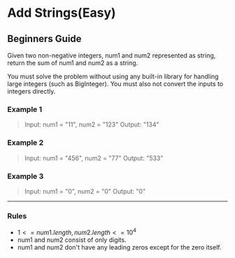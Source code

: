 # Add Strings(Easy)

## Beginners Guide

Given two non-negative integers, num1 and num2 represented as string, return the sum of num1 and num2 as a string.

You must solve the problem without using any built-in library for handling large integers (such as BigInteger). You must also not convert the inputs to integers directly.

### Example 1

> Input: num1 = "11", num2 = "123"
Output: "134"

### Example 2

> Input: num1 = "456", num2 = "77"
Output: "533"

### Example 3

> Input: num1 = "0", num2 = "0"
Output: "0"

---

### Rules

* $1 <= num1.length, num2.length <= 10^4$
* num1 and num2 consist of only digits.
* num1 and num2 don't have any leading zeros except for the zero itself.
